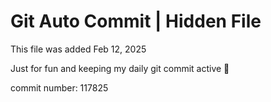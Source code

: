 # Git Auto Commit | Hidden File

This file was added Feb 12, 2025

Just for fun and keeping my daily git commit active 🤪

commit number: 117825
